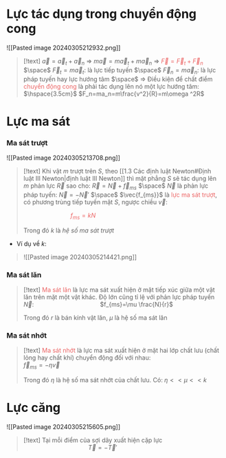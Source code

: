 
# Lực tác dụng trong chuyển động cong

![[Pasted image 20240305212932.png]]

>[!text]
>$\vec{a} = \vec{a}_t+\vec{a}_n$ $\Rightarrow$ $m\vec{a} = m\vec{a}_t+m\vec{a}_n$ $\Rightarrow$ <span style="color:#ec6565">$\vec{F} = \vec{F}_t + \vec{F}_n$</span>
>$\space$
>$\vec{F}_t =m\vec{a}_t$: là lực tiếp tuyến
>$\space$
>$\vec{F}_n =m\vec{a}_n$: là lực pháp tuyến hay lực hướng tâm
>$\space$
>$\Rightarrow$ Điều kiện để chất điểm <span style="color:#ec6565">chuyển động cong</span> là phải tác dụng lên nó một lực hướng tâm: 
>$\hspace{3.5cm}$ $F_n=ma_n=m\frac{v^2}{R}=m\omega ^2R$

# Lực ma sát

### Ma sát trượt

![[Pasted image 20240305213708.png]]

>[!text]
>Khi vật $m$ trượt trên $S$, theo [[1.3 Các định luật Newton#Định luật III Newton|định luật III Newton]] thì mặt phẳng $S$ sẽ tác dụng lên $m$ phản lực $\vec{R}$ sao cho: $\vec{R} = \vec{N} + \vec{f}_{ms}$ 
>$\space$
>$\vec{N}$ là phản lực pháp tuyến: $\vec{N}=-\vec{N}'$
>$\space$
>$\vec{f_{ms}}$ là <span style="color:#ec6565">lực ma sát trượt</span>, có phương trùng tiếp tuyến mặt $S$, ngược chiều $\vec{v}$:
>
>$\hspace{3cm}$<span style="color:#ec6565">$f_{ms} = kN$</span> 
>
>Trong đó $k$ là *hệ số ma sát trượt*

- Ví dụ về $k$:
>![[Pasted image 20240305214421.png]]

### Ma sát lăn

>[!text]
><span style="color:#ec6565">Ma sát lăn</span> là lực ma sát xuất hiện ở mặt tiếp xúc giữa một vật lăn trên mặt một vật khác. Độ lớn cũng tỉ lệ với phản lực pháp tuyến $\vec{N}$:
>$\hspace{4cm}$ $f_{ms}=\mu \frac{N}{r}$ 
>
>Trong đó $r$ là bán kính vật lăn, $\mu$ là hệ số ma sát lăn

### Ma sát nhớt

>[!text]
><span style="color:#ec6565">Ma sát nhớt</span> là lực ma sát xuất hiện ở mặt hai lớp chất lưu (chất lỏng hay chất khí) chuyển động đối với nhau:
>$\hspace{4cm}$ $\vec{f}_{ms} = -\eta \vec{v}$
>
>Trong đó $\eta$ là hệ số ma sát nhớt của chất lưu. Có:  $\eta << \mu << k$

# Lực căng

![[Pasted image 20240305215605.png]]

>[!text]
>Tại mỗi điểm của sợi dây xuất hiện cặp lực
>$\hspace{4cm}$ $\vec{T}=-\vec{T}'$




